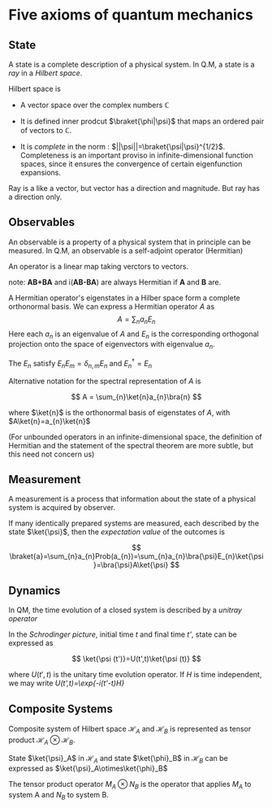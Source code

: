# Five axioms of quantum mechanics

## State

A state is a complete description of a physical system. In Q.M, a state is a *ray* in a *Hilbert space*.

Hilbert space is 

- A vector space over the complex numbers $\mathbb{C}$

- It is defined inner prodcut $\braket{\phi|\psi}$ that maps an ordered pair of vectors to $\mathbb{C}$. 

- It is *complete* in the norm : $||\psi||=\braket{\psi|\psi}^{1/2}$. Completeness is an important proviso in infinite-dimensional function
spaces, since it ensures the convergence of certain eigenfunction expansions.

Ray is a like a vector, but vector has a direction and magnitude. But ray has a direction only.

## Observables

An observable is a property of a physical system that in principle can be measured. In Q.M, an observable is a self-adjoint operator (Hermitian)

An operator is a linear map taking verctors to vectors.

note: **AB+BA** and i(**AB-BA**) are always Hermitian if **A** and **B** are.

A Hermitian operator's eigenstates in a Hilber space form a complete orthonormal basis. We can express a Hermitian operator $A$ as
$$
A = \sum_{n} a_nE_{n}
$$
Here each $a_{n}$ is an eigenvalue of $A$ and $E_{n}$ is the corresponding orthogonal projection onto the space of eigenvectors with eigenvalue $a_{n}$.

The $E_{n}$ satisfy $E_{n}E_{m}=\delta_{n,m}E_{n}$ and $E^{\dagger}_{n}=E_{n}$

Alternative notation for the spectral representation of $A$ is

$$
A = \sum_{n}\ket{n}a_{n}\bra{n}
$$

where $\ket{n}$ is the orthonormal basis of eigenstates of $A$, with  $A\ket{n}=a_{n}\ket{n}$

(For unbounded operators in an infinite-dimensional space, the definition of Hermitian and the statement of the spectral theorem are more subtle, but this need not concern us)


## Measurement
 
A measurement is a process that information about the state of a physical system is acquired by observer.

If many identically prepared systems are measured, each described by the state $\ket{\psi}$, then the *expectation value* of the outcomes is

$$
\braket{a}=\sum_{n}a_{n}Prob(a_{n})=\sum_{n}a_{n}\bra{\psi}E_{n}\ket{\psi}=\bra{\psi}A\ket{\psi}
$$

## Dynamics

In QM, the time evolution of a closed system is described by a *unitray operator*

In the *Schrodinger picture*, initial time *t* and final time *t'*, state can be expressed as

$$
\ket{\psi (t')}=U(t',t)\ket{\psi (t)}
$$

where $U(t',t)$ is the unitary time evolution operator. If *H* is time independent, we may write *U(t',t)=\exp{-i(t'-t)H}*

## Composite Systems

Composite system of Hilbert space $\mathscr{H}_A$ and $\mathscr{H}_B$ is represented as tensor product $\mathscr{H}_A\otimes\mathscr{H}_B$.

State $\ket{\psi}_A$ in $\mathscr{H}_A$ and state $\ket{\phi}_B$ in $\mathscr{H}_B$ can be expressed as $\ket{\psi}_A\otimes\ket{\phi}_B$

The tensor product operator $M_{A}\otimes N_{B}$ is the operator that applies $M_{A}$ to system A and $N_{B}$ to system B. 